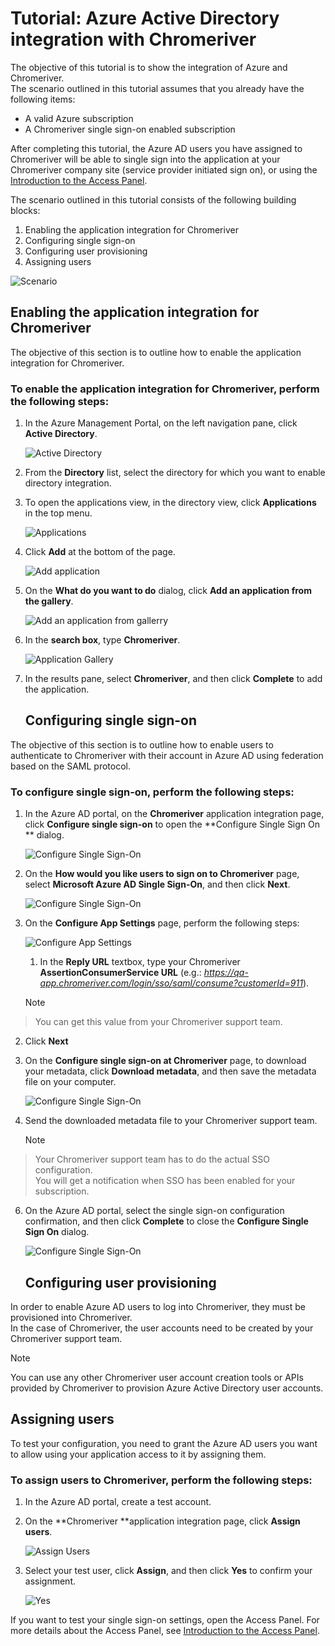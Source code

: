 <properties 
    pageTitle="Tutorial: Azure Active Directory integration with Chromeriver | Microsoft Azure" 
    description="Learn how to use Chromeriver with Azure Active Directory to enable single sign-on, automated provisioning, and more!" 
    services="active-directory" 
    authors="jeevansd"  
    documentationCenter="na" 
    manager="stevenpo"/>

<tags 
    ms.service="active-directory" 
    ms.devlang="na" 
    ms.topic="article" 
    ms.tgt_pltfrm="na" 
    ms.workload="identity" 
    ms.date="01/14/2016" 
    ms.author="jeedes" />


# Tutorial: Azure Active Directory integration with Chromeriver
The objective of this tutorial is to show the integration of Azure and Chromeriver.  
The scenario outlined in this tutorial assumes that you already have the following items:

* A valid Azure subscription
* A Chromeriver single sign-on enabled subscription

After completing this tutorial, the Azure AD users you have assigned to Chromeriver will be able to single sign into the application at your Chromeriver company site (service provider initiated sign on), or using the [Introduction to the Access Panel](active-directory-saas-access-panel-introduction.md).

The scenario outlined in this tutorial consists of the following building blocks:

1. Enabling the application integration for Chromeriver
2. Configuring single sign-on
3. Configuring user provisioning
4. Assigning users

![Scenario](./media/active-directory-saas-chromeriver-tutorial/IC802755.png "Scenario")

## Enabling the application integration for Chromeriver
The objective of this section is to outline how to enable the application integration for Chromeriver.

### To enable the application integration for Chromeriver, perform the following steps:
1. In the Azure Management Portal, on the left navigation pane, click **Active Directory**.

   ![Active Directory](./media/active-directory-saas-chromeriver-tutorial/IC700993.png "Active Directory")

2. From the **Directory** list, select the directory for which you want to enable directory integration.

3. To open the applications view, in the directory view, click **Applications** in the top menu.

   ![Applications](./media/active-directory-saas-chromeriver-tutorial/IC700994.png "Applications")

4. Click **Add** at the bottom of the page.

   ![Add application](./media/active-directory-saas-chromeriver-tutorial/IC749321.png "Add application")

5. On the **What do you want to do** dialog, click **Add an application from the gallery**.

   ![Add an application from gallerry](./media/active-directory-saas-chromeriver-tutorial/IC749322.png "Add an application from gallerry")

6. In the **search box**, type **Chromeriver**.

   ![Application Gallery](./media/active-directory-saas-chromeriver-tutorial/IC802756.png "Application Gallery")

7. In the results pane, select **Chromeriver**, and then click **Complete** to add the application.

   ## Configuring single sign-on

The objective of this section is to outline how to enable users to authenticate to Chromeriver with their account in Azure AD using federation based on the SAML protocol.

### To configure single sign-on, perform the following steps:
1. In the Azure AD portal, on the **Chromeriver** application integration page, click **Configure single sign-on** to open the **Configure Single Sign On ** dialog.

   ![Configure Single Sign-On](./media/active-directory-saas-chromeriver-tutorial/IC802757.png "Configure Single Sign-On")

2. On the **How would you like users to sign on to Chromeriver** page, select **Microsoft Azure AD Single Sign-On**, and then click **Next**.

   ![Configure Single Sign-On](./media/active-directory-saas-chromeriver-tutorial/IC802758.png "Configure Single Sign-On")

3. On the **Configure App Settings** page, perform the following steps:

   ![Configure App Settings](./media/active-directory-saas-chromeriver-tutorial/IC802759.png "Configure App Settings")

   1. In the **Reply URL** textbox, type your Chromeriver **AssertionConsumerService URL** (e.g.: *https://qa-app.chromeriver.com/login/sso/saml/consume?customerId=911*).  

   > [!NOTE]
> You can get this value from your Chromeriver support team.
> 
2. Click **Next**


4. On the **Configure single sign-on at Chromeriver** page, to download your metadata, click **Download metadata**, and then save the metadata file on your computer.

   ![Configure Single Sign-On](./media/active-directory-saas-chromeriver-tutorial/IC802760.png "Configure Single Sign-On")

5. Send the downloaded metadata file to your Chromeriver support team.

   > [!NOTE]
> Your Chromeriver support team has to do the actual SSO configuration.  
> You will get a notification when SSO has been enabled for your subscription.
> 
6. On the Azure AD portal, select the single sign-on configuration confirmation, and then click **Complete** to close the **Configure Single Sign On** dialog.

   ![Configure Single Sign-On](./media/active-directory-saas-chromeriver-tutorial/IC802761.png "Configure Single Sign-On")

   ## Configuring user provisioning

In order to enable Azure AD users to log into Chromeriver, they must be provisioned into Chromeriver.  
In the case of Chromeriver, the user accounts need to be created by your Chromeriver support team.

> [!NOTE]
> You can use any other Chromeriver user account creation tools or APIs provided by Chromeriver to provision Azure Active Directory user accounts.
> 
> 
## Assigning users
To test your configuration, you need to grant the Azure AD users you want to allow using your application access to it by assigning them.

### To assign users to Chromeriver, perform the following steps:
1. In the Azure AD portal, create a test account.

2. On the **Chromeriver **application integration page, click **Assign users**.

   ![Assign Users](./media/active-directory-saas-chromeriver-tutorial/IC802762.png "Assign Users")

3. Select your test user, click **Assign**, and then click **Yes** to confirm your assignment.

   ![Yes](./media/active-directory-saas-chromeriver-tutorial/IC767830.png "Yes")


If you want to test your single sign-on settings, open the Access Panel. For more details about the Access Panel, see [Introduction to the Access Panel](active-directory-saas-access-panel-introduction.md).

